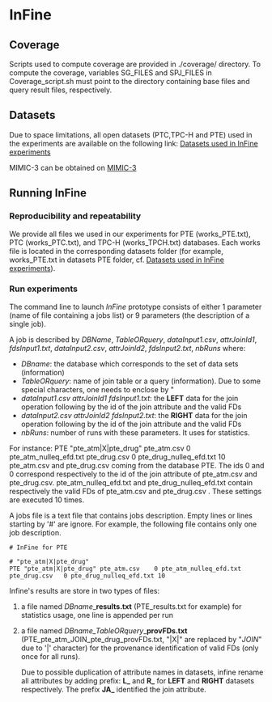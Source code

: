 # InFine

## Coverage
Scripts used to compute coverage are provided in ./coverage/ directory. To compute the coverage, variables SG_FILES and SPJ_FILES in Coverage_script.sh must point to the directory containing base files and query result files, respectively.

## Datasets
Due to space limitations, all open datasets (PTC,TPC-H and PTE) used in the experiments are available on the following link:
[Datasets used in InFine experiments](https://drive.google.com/drive/folders/1wGparB08BihNU4J0TQOJvujt74KFy5jo?usp=sharing)

MIMIC-3 can be obtained on [MIMIC-3](https://physionet.org/content/mimiciii/1.4/)

## Running InFine
### Reproducibility and repeatability 
We provide all files we used in our experiments for PTE (works_PTE.txt), PTC (works_PTC.txt), and TPC-H (works_TPCH.txt) databases. Each works file is located in the corresponding datasets folder (for example, works_PTE.txt in datasets PTE folder, cf. [Datasets used in InFine experiments](https://drive.google.com/drive/folders/1wGparB08BihNU4J0TQOJvujt74KFy5jo?usp=sharing)).

### Run experiments
The command line to launch *InFine* prototype consists of either 1 parameter (name of file containing a jobs list) or 9 parameters (the description of a single job).

A job is described by *DBName*, *TableORquery*, *dataInput1.csv*, *attrJoinId1*, *fdsInput1.txt*, *dataInput2.csv*, *attrJoinId2*, *fdsInput2.txt*, *nbRuns* where:
* *DBname*: the database which corresponds to the set of data sets (information)
* *TableORquery*: name of join table or a query (information). Due to some special characters, one needs to enclose by "
* *dataInput1.csv attrJoinId1 fdsInput1.txt*: the **LEFT** data for the join operation following by the id of the join attribute and the valid FDs
* *dataInput2.csv attrJoinId2 fdsInput2.txt*: the **RIGHT** data for the join operation following by the id of the join attribute and the valid FDs
* *nbRuns*: number of runs with these parameters. It uses for statistics.

For instance: PTE "pte_atm|X|pte_drug" pte_atm.csv 0 pte_atm_nulleq_efd.txt pte_drug.csv 0 pte_drug_nulleq_efd.txt 10
pte_atm.csv and pte_drug.csv coming from the database PTE. The ids 0 and 0 correspond respectively to the id of the join attribute of pte_atm.csv and pte_drug.csv. pte_atm_nulleq_efd.txt and pte_drug_nulleq_efd.txt contain respectively the valid FDs of pte_atm.csv and pte_drug.csv . These settings are executed 10 times.

A jobs file is a text file that contains jobs description. Empty lines or lines starting by '#' are ignore.
For example, the following file contains only one job description.

	# InFine for PTE

	# "pte_atm|X|pte_drug"
	PTE "pte_atm|X|pte_drug" pte_atm.csv    0 pte_atm_nulleq_efd.txt    pte_drug.csv   0 pte_drug_nulleq_efd.txt 10

Infine's results are store in two types of files:
1. a file named *DBname*_**results.txt** (PTE_results.txt for example) for statistics usage, one line is appended per run
2. a file named *DBname_TableORquery*_**provFDs.txt** (PTE_pte_atm_JOIN_pte_drug_provFDs.txt, "|X|" are replaced by "_JOIN_" due to '|' character) for the provenance identification of valid FDs (only once for all runs).

   Due to possible duplication of attribute names in datasets, infine rename all attributes by adding prefix: **L_** and **R_** for **LEFT** and **RIGHT** datasets respectively. The prefix **JA_** identified the join attribute.

